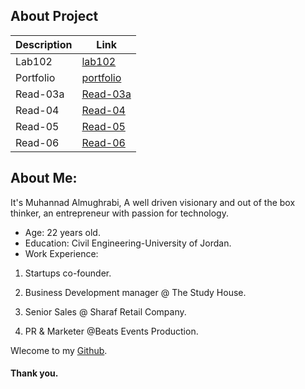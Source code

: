 ## About Project



Description  |  Link
------------ | -------------
Lab102 | [lab102](/lab102.md)
Portfolio | [portfolio](portfolio.html)
Read-03a | [Read-03a](Read-03a.md)
Read-04 | [Read-04](Read-04.md)
Read-05 | [Read-05](Read-05.md)
Read-06 | [Read-06](Read-06.md)

## About Me: 

It's Muhannad Almughrabi, A well driven visionary and out of the box thinker, an entrepreneur with passion for technology. 

- Age: 22 years old.
- Education: Civil Engineering-University of Jordan. 
- Work Experience: 

1. Startups co-founder.  

2. Business Development manager @ The Study House.  

3. Senior Sales @ Sharaf Retail Company.  

4. PR & Marketer @Beats Events Production.  


Wlecome to my [Github](https://github.com/mhn998). 

#### Thank you. 

